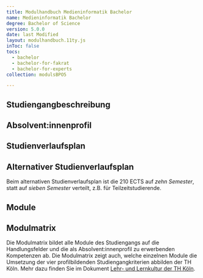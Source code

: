 ```yaml
---
title: Modulhandbuch Medieninformatik Bachelor
name: Medieninformatik Bachelor
degree: Bachelor of Science
version: 5.0.0
date: last Modified
layout: modulhandbuch.11ty.js
inToc: false
tocs:
  - bachelor
  - bachelor-for-fakrat
  - bachelor-for-experts
collection: modulsBPO5

---
```


## Studiengangbeschreibung
<snippet type="text" id="studiengangsbeschreibung" src="kurzbericht/012-profil-bachelor"></snippet>

## Absolvent\:innenprofil
<snippet type="text" id="absolventinnenprofil-allgemein" src="kurzbericht/130-absolventinnenprofil-allgemein"></snippet>
<snippet type="text" id="absolventinnenprofil-bachelor" src="kurzbericht/132-absolventinnenprofil-bachelor"></snippet>

## Studienverlaufsplan
<snippet type="curriculum" id="curriculum-bachelor" src="curricula/bpo5-standard"></snippet>

## Alternativer Studienverlaufsplan

Beim alternativen Studienverlaufsplan ist die 210 ECTS auf *zehn Semester*, statt auf *sieben Semester* verteilt, z.B. für Teilzeitstudierende.
<snippet type="curriculum" id="curriculum-bachelor" src="curricula/bpo5-alternativ"></snippet>

## Module
<snippet type="modulliste" id="modulliste-bachelor" collection="modulsBPO5"></snippet>

## Modulmatrix

Die Modulmatrix bildet alle Module des Studiengangs auf die Handlungsfelder und die als Absolvent:innenprofil zu erwerbenden Kompetenzen ab. Die Modulmatrix zeigt auch, welche einzelnen Module die Umsetzung der vier profilbildenden Studiengangkriterien abbilden der TH Köln. Mehr dazu finden Sie im Dokument [Lehr- und Lernkultur der TH Köln](https://www.th-koeln.de/mam/downloads/deutsch/hochschule/profil/qualitaetsmanagement/strategische_leitlinien_zu_lehre_und_studium.pdf).

<snippet type="modulmatrix" id="modulmatrix-bachelor" collection="modulsBPO5" programme="bachelor"></snippet>

